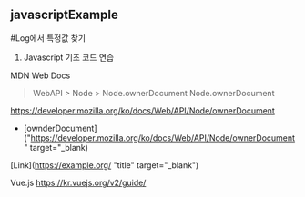 ## javascriptExample


#Log에서 특정값 찾기

1. Javascript 기초 코드 연습


MDN Web Docs
 > WebAPI > Node > Node.ownerDocument
Node.ownerDocument

https://developer.mozilla.org/ko/docs/Web/API/Node/ownerDocument

- [ownderDocument]("https://developer.mozilla.org/ko/docs/Web/API/Node/ownerDocument" target="_blank)


[Link](https://example.org/ "title" target="_blank")


Vue.js 
https://kr.vuejs.org/v2/guide/
